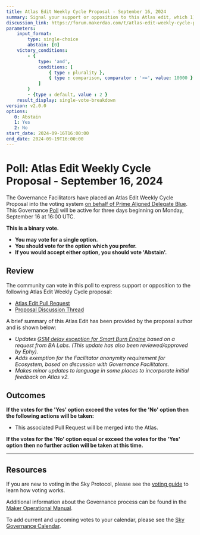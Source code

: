 ```yaml
---
title: Atlas Edit Weekly Cycle Proposal - September 16, 2024
summary: Signal your support or opposition to this Atlas edit, which 1) Updates the GSM Delay Exception for the Smart Burn Engine based on a request from BA Labs, 2) adds exemption for the Facilitator anonymity requirement for Ecosystem based on discussion with Governance Facilitators, 3) makes minor updates to language in some places to incorporate initial feedback on Atlas v2.
discussion_link: https://forum.makerdao.com/t/atlas-edit-weekly-cycle-proposal/25083
parameters:
    input_format:
        type: single-choice
        abstain: [0]
    victory_conditions:
        - {
            type: 'and',
            conditions: [
                { type : plurality },
                { type : comparison, comparator : '>=', value: 10000 }
            ]
        }
        - {type : default, value : 2 }
    result_display: single-vote-breakdown
version: v2.0.0
options:
   0: Abstain
   1: Yes
   2: No
start_date: 2024-09-16T16:00:00
end_date: 2024-09-19T16:00:00
---
```

# Poll: Atlas Edit Weekly Cycle Proposal - September 16, 2024

The Governance Facilitators have placed an Atlas Edit Weekly Cycle Proposal into the voting system [on behalf of Prime Aligned Delegate Blue](https://forum.makerdao.com/t/atlas-edit-weekly-cycle-proposal/25083/3). This Governance [Poll](https://sky-atlas.powerhouse.io/#A.1.9.2_Atlas_Edit_Weekly_Cycle-4a8ad9ad-5c5d-4994-9b46-f04c0e61ce59|0db30308) will be active for three days beginning on Monday, September 16 at 16:00 UTC.

**This is a binary vote.**

- **You may vote for a single option.**
- **You should vote for the option which you prefer.**
- **If you would accept either option, you should vote 'Abstain'.**

## Review

The community can vote in this poll to express support or opposition to the following Atlas Edit Weekly Cycle proposal:

- [Atlas Edit Pull Request](https://github.com/makerdao/next-gen-atlas/pull/33)
- [Proposal Discussion Thread](https://forum.makerdao.com/t/atlas-edit-weekly-cycle-proposal/25083)

A brief summary of this Atlas Edit has been provided by the proposal author and is shown below:

- *Updates [GSM delay exception for Smart Burn Engine](https://sky-atlas.powerhouse.io/#A.1.8.2.2.8_Smart_Burn_Engine_Breaker_Exception-d82f2eb4-fe8b-4bc0-827e-9e3f859118b5|0db30758e055352c) based on a request from BA Labs. (This update has also been reviewed/approved by Ephy).*
- *Adds exemption for the Facilitator anonymity requirement for Ecosystem, based on discussion with Governance Facilitators.*
- *Makes minor updates to language in some places to incorporate initial feedback on Atlas v2.*

## Outcomes

**If the votes for the 'Yes' option exceed the votes for the 'No' option then the following actions will be taken:**

- This associated Pull Request will be merged into the Atlas.

**If the votes for the 'No' option equal or exceed the votes for the 'Yes' option then no further action will be taken at this time.**

---

## Resources

If you are new to voting in the Sky Protocol, please see the [voting guide](https://manual.makerdao.com/governance/voting-in-makerdao/on-chain-governance) to learn how voting works.

Additional information about the Governance process can be found in the [Maker Operational Manual](https://manual.makerdao.com).

To add current and upcoming votes to your calendar, please see the [Sky Governance Calendar](https://manual.makerdao.com/makerdao/calendars/governance-calendar).
